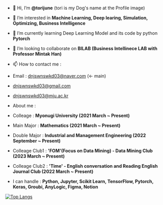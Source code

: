 - 👋 Hi, I’m **@torijune** (tori is my Dog's name at the Profile image)
  
- 👀 I’m interested in **Machine Learning, Deep learing, Simulation, Optimizing, Business Intelligence**
  
- 🌱 I’m currently learning Deep Learning Model and its code by python **Pytorch**
  
- 💞️ I’m looking to collaborate on **BILAB (Business Intellinece LAB with Professor Mintak Han)**
  
- 📫 How to contact me :
- Email : dnjswnswkd03@naver.com (<- main)
- dnjswnswkd03@gmail.com
- dnjswnswkd03@mju.ac.kr

- About me :
- Colleage : **Myonugi University (2021 March ~ Present)**
- Main Major : **Mathematics (2021 March ~ Present)**
-  Double Major : **Industrial and Management Engineering (2022 September ~ Present)**
-  Colleage Club1 : **'FOM'(Focus on Data Mining) - Data Mining Club (2023 March ~ Present)**
-  Colleage Club2 : **'Time' - English conversation and Reading English Journal Club (2022 March ~ Present)**
  
- I can handle : **Python, Jupyter, Scikit Learn, TensorFlow, Pytorch, Keras, Groubi, AnyLogic, Figma, Notion**


[![Top Langs](https://github-readme-stats.vercel.app/api/top-langs/?username=torijune)](https://github.com/anuraghazra/github-readme-stats)
